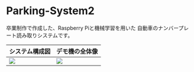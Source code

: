 # Parking-System2
卒業制作で作成した、Raspberry Piと機械学習を用いた
自動車のナンバープレート読み取りシステムです。  

|システム構成図|デモ機の全体像|
|---|---|
|![](https://cloud.githubusercontent.com/assets/12871716/24836990/d015dc3c-1d64-11e7-9565-b21173314b2d.png)|![](https://cloud.githubusercontent.com/assets/12871716/24836993/e4e7b6b2-1d64-11e7-9d8b-b76cf87396fc.png)|
